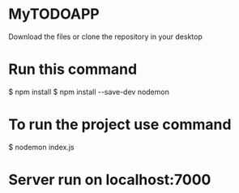 # MyTODOAPP

Download the files or clone the repository in your desktop

# Run this command 
$ npm install
$ npm install --save-dev nodemon
# To run the project use command
$ nodemon index.js
# Server run on localhost:7000


